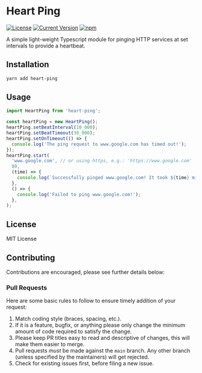 # Heart Ping

[![License][license-image]][license-url]
[![Current Version](https://img.shields.io/npm/v/heart-ping.svg)](https://www.npmjs.com/package/heart-ping)
[![npm](https://img.shields.io/npm/dw/heart-ping.svg)](https://www.npmjs.com/package/heart-ping)

[license-url]: https://opensource.org/licenses/MIT
[license-image]: https://img.shields.io/npm/l/make-coverage-badge.svg

A simple light-weight Typescript module for pinging HTTP services at set intervals to provide a
heartbeat.

## Installation

```sh
yarn add heart-ping
```

## Usage

```typescript
import HeartPing from 'heart-ping';

const heartPing = new HeartPing();
heartPing.setBeatInterval(10_000);
heartPing.setBeatTimeout(30_000);
heartPing.setOnTimeout(() => {
  console.log('The ping request to www.google.com has timed out!');
});
heartPing.start(
  'www.google.com', // or using https, e.g.: 'https://www.google.com'
  80,
  (time) => {
    console.log(`Successfully pinged www.google.com! It took ${time} milliseconds.`);
  },
  () => {
    console.log('Failed to ping www.google.com!');
  },
);
```

## License

MIT License

## Contributing

Contributions are encouraged, please see further details below:

### Pull Requests

Here are some basic rules to follow to ensure timely addition of your request:

1. Match coding style (braces, spacing, etc.).
2. If it is a feature, bugfix, or anything please only change the minimum amount of code required to
   satisfy the change.
3. Please keep PR titles easy to read and descriptive of changes, this will make them easier to
   merge.
4. Pull requests _must_ be made against the `main` branch. Any other branch (unless specified by the
   maintainers) will get rejected.
5. Check for existing issues first, before filing a new issue.
